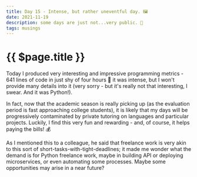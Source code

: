 ```yaml
---
title: Day 15 - Intense, but rather uneventful day. 🖼
date: 2021-11-19
description: some days are just not...very public. 🤫
tags: musings
---
```


# {{ $page.title }}

Today I produced very interesting and impressive programming metrics - 641 lines of code in just shy of four hours 🤯 it was intense, but I won't provide many details into it (very sorry - but it's really not that interesting, I swear. And it was Python!).

In fact, now that the academic season is really picking up (as the evaluation period is fast approaching college students), it is likely that my days will be progressively contaminated by private tutoring on languages and particular projects. Luckily, I find this very fun and rewarding - and, of course, it helps paying the bills! 💰

As I mentioned this to a colleague, he said that freelance work is very akin to this sort of short-tasks-with-tight-deadlines; it made me wonder what the demand is for Python freelance work, maybe in building API or deploying microservices, or even automating some processes. Maybe some opportunities may arise in a near future?

